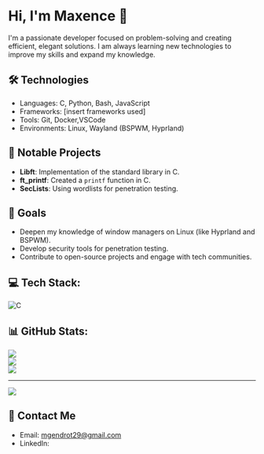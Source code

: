 # Hi, I'm Maxence 👋

I'm a passionate developer focused on problem-solving and creating efficient, elegant solutions. I am always learning new technologies to improve my skills and expand my knowledge.

## 🛠️ Technologies

- Languages: C, Python, Bash, JavaScript
- Frameworks: [insert frameworks used]
- Tools: Git, Docker,VSCode
- Environments: Linux, Wayland (BSPWM, Hyprland)

## 📂 Notable Projects

- **Libft**: Implementation of the standard library in C.
- **ft_printf**: Created a `printf` function in C.
- **SecLists**: Using wordlists for penetration testing.

## 🚀 Goals

- Deepen my knowledge of window managers on Linux (like Hyprland and BSPWM).
- Develop security tools for penetration testing.
- Contribute to open-source projects and engage with tech communities.
## 💻 Tech Stack:
![C](https://img.shields.io/badge/c-%2300599C.svg?style=for-the-badge&logo=c&logoColor=white)
## 📊 GitHub Stats:
![](https://github-readme-stats.vercel.app/api?username=maxg56&theme=dark&hide_border=false&include_all_commits=false&count_private=false)<br/>
![](https://github-readme-streak-stats.herokuapp.com/?user=maxg56&theme=dark&hide_border=false)<br/>
![](https://github-readme-stats.vercel.app/api/top-langs/?username=maxg56&theme=dark&hide_border=false&include_all_commits=false&count_private=false&layout=compact)

---
[![](https://visitcount.itsvg.in/api?id=maxg56&icon=0&color=0)](https://visitcount.itsvg.in)

## 💬 Contact Me

- Email: mgendrot29@gmail.com
- LinkedIn: 
